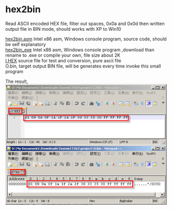 # hex2bin
Read ASCII encoded HEX file, filter out spaces, 0x0a and 0x0d then written output file in BIN mode, should works with XP to Win10

  
[hex2bin.asm](/hex2bin.asm) Intel x86 asm, Windows console program, source code, should be self explanatory   
[hex2bin_exe](/hex2bin_exe) Intel x86 asm, Windows console program ,download than rename to .exe or compile your own, file size about 2K  
[I.HEX](/I.HEX) source file for test and conversion, pure ascii file  
O.bin, target output BIN file, will be generates every time invoke this small program


The result,  
![alt text](hex2bin.display.jpg)
